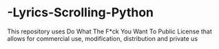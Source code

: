 # -Lyrics-Scrolling-Python
This repository uses Do What The F*ck You Want To Public License that allows for commercial use, modification, distribution and private us
